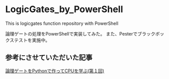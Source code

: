 # LogicGates_by_PowerShell
This is logicgates function repository with PowerShell

論理ゲートの処理をPowerShellで実装してみた。
また、Pesterでブラックボックステストを実施中。

## 参考にさせていただいた記事

[論理ゲートをPythonで作ってCPUを学ぶ(第１回)](https://qiita.com/tatmius/items/a49d9dfcdd148499d77f)
